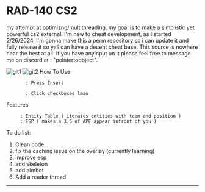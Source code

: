 # RAD-140 CS2
my attempt at optimizng/multithreading. my goal is to make a simplistic yet powerful cs2 external. I'm  new to cheat development, as I started 2/26/2024. I'm gonna make this a perm repository so i can update it and fully release it so yall can have a decent cheat base. This source is nowhere near the best at all. If you have anyinput on it please feel free to message me on discord at : "pointertoobject". 

![git1](https://github.com/PointerToObject/RAD-140/assets/164882065/d73e8bcb-c013-4a01-9b7f-c0edbb51beb5)
![git2](https://github.com/PointerToObject/RAD-140/assets/164882065/41624db8-e11e-4c6d-9ccb-be93e5755268)
How To Use

           : Press Insert

           : Click checkboxes lmao

Features     

         : Entity Table ( iterates entities with team and position )
         : ESP ( makes a 3.5 of APE appear infront of you )




To do list:
1. Clean code
2. fix the caching issue on the overlay (currently learning)
3. improve esp
4. add skeleton
5. add aimbot
6. Add a reader thread
---


